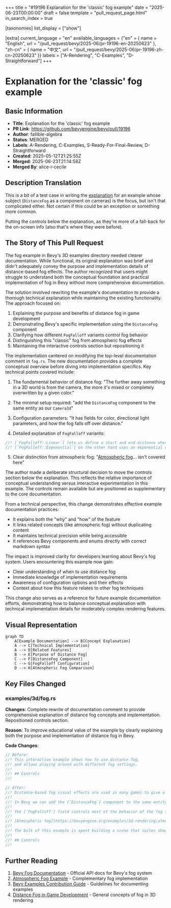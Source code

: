 +++
title = "#19196 Explanation for the 'classic' fog example"
date = "2025-06-23T00:00:00"
draft = false
template = "pull_request_page.html"
in_search_index = true

[taxonomies]
list_display = ["show"]

[extra]
current_language = "en"
available_languages = {"en" = { name = "English", url = "/pull_request/bevy/2025-06/pr-19196-en-20250623" }, "zh-cn" = { name = "中文", url = "/pull_request/bevy/2025-06/pr-19196-zh-cn-20250623" }}
labels = ["A-Rendering", "C-Examples", "D-Straightforward"]
+++

# Explanation for the 'classic' fog example

## Basic Information
- **Title**: Explanation for the 'classic' fog example
- **PR Link**: https://github.com/bevyengine/bevy/pull/19196
- **Author**: fallible-algebra
- **Status**: MERGED
- **Labels**: A-Rendering, C-Examples, S-Ready-For-Final-Review, D-Straightforward
- **Created**: 2025-05-12T21:25:55Z
- **Merged**: 2025-06-23T21:14:58Z
- **Merged By**: alice-i-cecile

## Description Translation
This is a bit of a test case in writing the [explanation](https://bevyengine.org/learn/contribute/helping-out/explaining-examples/) for an example whose subject (`DistanceFog` as a component on cameras) is the focus, but isn't that complicated either. Not certain if this could be an exception or something more common.

Putting the controls below the explanation, as they're more of a fall-back for the on-screen info (also that's where they were before).

## The Story of This Pull Request

The fog example in Bevy's 3D examples directory needed clearer documentation. While functional, its original explanation was brief and didn't adequately convey the purpose and implementation details of distance-based fog effects. The author recognized that users might struggle to understand both the conceptual foundation and practical implementation of fog in Bevy without more comprehensive documentation.

The solution involved rewriting the example's documentation to provide a thorough technical explanation while maintaining the existing functionality. The approach focused on:
1. Explaining the purpose and benefits of distance fog in game development
2. Demonstrating Bevy's specific implementation using the `DistanceFog` component
3. Clarifying how different `FogFalloff` variants control fog behavior
4. Distinguishing this "classic" fog from atmospheric fog effects
5. Maintaining the interactive controls section but repositioning it

The implementation centered on modifying the top-level documentation comment in `fog.rs`. The new documentation provides a complete conceptual overview before diving into implementation specifics. Key technical points covered include:

1. The fundamental behavior of distance fog: "The further away something in a 3D world is from the camera, the more it's mixed or completely overwritten by a given color."
   
2. The minimal setup required: "add the `DistanceFog` component to the same entity as our `Camera3d`"

3. Configuration parameters: "It has fields for color, directional light parameters, and how the fog falls off over distance."

4. Detailed explanation of `FogFalloff` variants:
```rust
//! [`FogFalloff::Linear`] lets us define a start and end distance where...
//! [`FogFalloff::Exponential`] on the other hand uses an exponential curve...
```

5. Clear distinction from atmospheric fog: "[Atmospheric fog](https://bevyengine.org/examples/3d-rendering/atmospheric-fog/)... isn't covered here"

The author made a deliberate structural decision to move the controls section below the explanation. This reflects the relative importance of conceptual understanding versus interactive experimentation in this example. The controls remain available but are positioned as supplementary to the core documentation.

From a technical perspective, this change demonstrates effective example documentation practices:
- It explains both the "why" and "how" of the feature
- It links related concepts (like atmospheric fog) without duplicating content
- It maintains technical precision while being accessible
- It references Bevy components and enums directly with correct markdown syntax

The impact is improved clarity for developers learning about Bevy's fog system. Users encountering this example now gain:
- Clear understanding of when to use distance fog
- Immediate knowledge of implementation requirements
- Awareness of configuration options and their effects
- Context about how this feature relates to other fog techniques

This change also serves as a reference for future example documentation efforts, demonstrating how to balance conceptual explanation with technical implementation details for moderately complex rendering features.

## Visual Representation

```mermaid
graph TD
    A[Example Documentation] --> B[Concept Explanation]
    A --> C[Technical Implementation]
    A --> D[Related Features]
    B --> E[Purpose of Distance Fog]
    C --> F[DistanceFog Component]
    C --> G[FogFalloff Configuration]
    D --> H[Atmospheric Fog Comparison]
```

## Key Files Changed

### examples/3d/fog.rs
**Changes**: Complete rewrite of documentation comment to provide comprehensive explanation of distance fog concepts and implementation. Repositioned controls section.

**Reason**: To improve educational value of the example by clearly explaining both the purpose and implementation of distance fog in Bevy.

**Code Changes**:
```rust
// Before:
//! This interactive example shows how to use distance fog,
//! and allows playing around with different fog settings.
//!
//! ## Controls
//!

// After:
//! Distance-based fog visual effects are used in many games to give a soft falloff of visibility to the player for performance and/or visual design reasons. The further away something in a 3D world is from the camera, the more it's mixed or completely overwritten by a given color.
//!
//! In Bevy we can add the [`DistanceFog`] component to the same entity as our [`Camera3d`] to apply a distance fog effect. It has fields for color, directional light parameters, and how the fog falls off over distance. And that's it! The distance fog is now applied to the camera.
//!
//! The [`FogFalloff`] field controls most of the behavior of the fog through different descriptions of fog "curves". I.e. [`FogFalloff::Linear`] lets us define a start and end distance where up until the start distance none of the fog color is mixed in and by the end distance the fog color is as mixed in as it can be. [`FogFalloff::Exponential`] on the other hand uses an exponential curve to drive how "visible" things are with a density value.
//!
//! [Atmospheric fog](https://bevyengine.org/examples/3d-rendering/atmospheric-fog/) is another fog type that uses this same method of setup, but isn't covered here as it is a kind of fog that is most often used to imply distance and size in clear weather, while the ones shown off here are much more "dense".
//!
//! The bulk of this example is spent building a scene that suites showing off that the fog is working as intended by creating a pyramid (a 3D structure with clear delineations), a light source, input handling to modify fog settings, and UI to show what the current fog settings are.
//!
//! ## Controls
//!
```

## Further Reading
1. [Bevy Fog Documentation](https://docs.rs/bevy/latest/bevy/core_pipeline/fog/index.html) - Official API docs for Bevy's fog system
2. [Atmospheric Fog Example](https://github.com/bevyengine/bevy/blob/main/examples/3d/atmospheric_fog.rs) - Complementary fog implementation
3. [Bevy Examples Contribution Guide](https://bevyengine.org/learn/contribute/helping-out/explaining-examples/) - Guidelines for documenting examples
4. [Distance Fog in Game Development](https://en.wikipedia.org/wiki/Fog_(video_games)) - General concepts of fog in 3D rendering